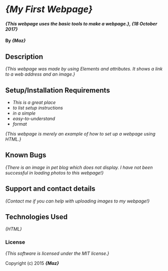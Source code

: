 # _{My First Webpage}_

#### _{This webpage uses the basic tools to make a webpage.}, {18 October 2017}_

#### By _**{Maz}**_

## Description

_{This webpage was made by using Elements and attributes. It shows a link to a web address and an image.}_

## Setup/Installation Requirements

* _This is a great place_
* _to list setup instructions_
* _in a simple_
* _easy-to-understand_
* _format_

_{This webpage is merely an example of how to set up a webpage using HTML.}_

## Known Bugs

_{There is an image in pet blog which does not display. I have not been successful in loading photos to this webpage!}_

## Support and contact details

_{Contact me if you can help with uploading images to my webpage!}_

## Technologies Used

_{HTML}_

### License

*{This software is licensed under the MIT license.}*

Copyright (c) 2015 **_{Maz}_**
